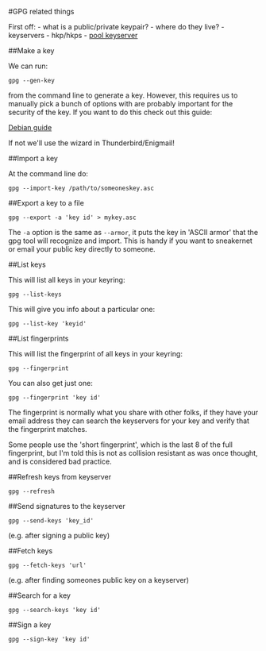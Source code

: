 #GPG related things

First off:
    - what is a public/private keypair?
    - where do they live?
        - keyservers
        - hkp/hkps
        - [pool keyserver](pool.sks-keyservers.net)

##Make a key

We can run:

`gpg --gen-key` 

from the command line to generate a key. However, this requires us to
manually pick a bunch of options with are probably important for the
security of the key. If you want to do this check out this guide:

[Debian guide](http://keyring.debian.org/creating-key.html)

If not we'll use the wizard in Thunderbird/Enigmail!

##Import a key

At the command line do:

`gpg --import-key /path/to/someoneskey.asc`

##Export a key to a file

`gpg --export -a 'key id' > mykey.asc`

The `-a` option is the same as `--armor`, it puts the key in 'ASCII armor'
that the gpg tool will recognize and import. This is handy if you want to
sneakernet or email your public key directly to someone.

##List keys

This will list all keys in your keyring:

`gpg --list-keys`

This will give you info about a particular one:

`gpg --list-key 'keyid'`

##List fingerprints

This will list the fingerprint of all keys in your keyring:

`gpg --fingerprint`

You can also get just one:

`gpg --fingerprint 'key id'`

The fingerprint is normally what you share with other folks, if they have
your email address they can search the keyservers for your key and verify
that the fingerprint matches.

Some people use the 'short fingerprint', which is the last 8 of the full
fingerprint, but I'm told this is not as collision resistant as was once
thought, and is considered bad practice.

##Refresh keys from keyserver

`gpg --refresh`

##Send signatures to the keyserver

`gpg --send-keys 'key_id'`

(e.g. after signing a public key)

##Fetch keys

`gpg --fetch-keys 'url'`

(e.g. after finding someones public key on a keyserver)

##Search for a key

`gpg --search-keys 'key id'`

##Sign a key

`gpg --sign-key 'key id'`
